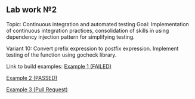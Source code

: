 ## Lab work №2

Topic: Continuous integration and automated testing
Goal: Implementation of continuous integration practices, consolidation of skills in using dependency injection pattern for simplifying testing.

Variant 10: Convert prefix expression to postfix expression. Implement testing of the function using gocheck library.

Link to build examples:
[Example 1 (FAILED)](https://github.com/hrystynaa/lab2-go/actions/runs/4446438444/jobs/7806763850)

[Example 2 (PASSED)](https://github.com/hrystynaa/lab2-go/actions/runs/4446370618/jobs/7806615496)

[Example 3 (Pull Request)](https://github.com/hrystynaa/lab2-go/actions/runs/4446680142/jobs/7807286971)
